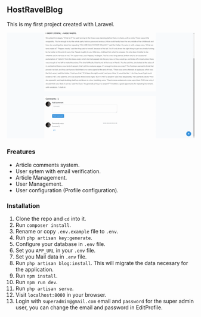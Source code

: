 ## HostRavelBlog
This is my first project created with Laravel.

![Project Gif](github/project-gif.gif)

### Freatures
* Article comments system.
* User sytem with email verification.
* Article Management.
* User Management.
* User configuration (Profile configuration).

### Installation
1. Clone the repo and `cd` into it.
2. Run `composer install`.
3. Rename or copy `.env.example` file to `.env`.
4. Run `php artisan key:generate`.
5. Configure your database in `.env` file.
6. Set you `APP_URL` in your `.env` file.
7. Set you Mail data in `.env` file.
8. Run `php artisan blog:install`. This will migrate the data necesary for the application.
9. Run `npm install`.
10. Run `npm run dev`.
11. Run `php artisan serve`.
12. Visit `localhost:8000` in your browser.
13. Login with `superadmin@gmail.com` email and `password` for the super admin user, you can change the email and password in EditProfile.
